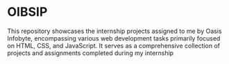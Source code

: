 # OIBSIP
This repository showcases the internship projects assigned to me by Oasis Infobyte, encompassing various web development tasks primarily focused on HTML, CSS, and JavaScript. It serves as a comprehensive collection of projects and assignments completed during my internship
